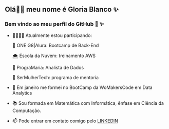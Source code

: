 ## Olá👋😉 meu nome é **Gloria Blanco** ✨ 
### Bem vindo ao meu perfil do GitHub 🐥 ✨ 

- 👩🏻‍💻🍀 Atualmente estou participando:

    🐥 ONE G8|Alura: Bootcamp de Back-End

    🌨️ Escola da Nuvem: treinamento AWS 

    🧿 PrograMaria: Analista de Dados

    🎀 SerMulherTech: programa de mentoria

- 🦋 Em janeiro me formei no BootCamp da WoMakersCode em Data Analytics

- 📚 Sou formada em Matemática com Informática, ênfase em Ciência da Computação.

- 📫 Pode entrar em contato comigo pelo [LINKEDIN](https://www.linkedin.com/in/gloriablanco/)
  
